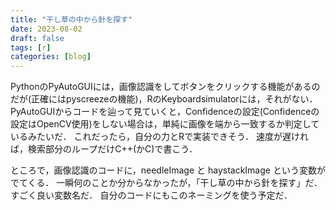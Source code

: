 ```yaml
---
title: "干し草の中から針を探す"
date: 2023-08-02
draft: false
tags: [r]
categories: [blog]
---
```


PythonのPyAutoGUIには，画像認識をしてボタンをクリックする機能があるのだが(正確にはpyscreezeの機能)，RのKeyboardsimulatorには，それがない．
PyAutoGUIからコードを辿って見ていくと，Confidenceの設定(Confidenceの設定はOpenCV使用)をしない場合は，単純に画像を端から一致するか判定しているみたいだ．
これだったら，自分の力とRで実装できそう．
速度が遅ければ，検索部分のループだけC++(かC)で書こう．

ところで，画像認識のコードに，needleImage と haystackImage という変数がでてくる．
一瞬何のことか分からなかったが，「干し草の中から針を探す」だ．
すごく良い変数名だ．
自分のコードにもこのネーミングを使う予定だ．
